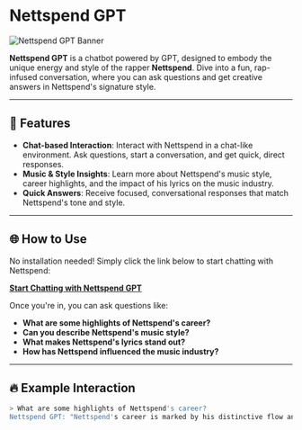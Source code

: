 # Nettspend GPT

![Nettspend GPT Banner](https://imgur.com/a/PsaB3JA)

**Nettspend GPT** is a chatbot powered by GPT, designed to embody the unique energy and style of the rapper **Nettspend**. Dive into a fun, rap-infused conversation, where you can ask questions and get creative answers in Nettspend's signature style.

---

## 🚀 Features

- **Chat-based Interaction**: Interact with Nettspend in a chat-like environment. Ask questions, start a conversation, and get quick, direct responses.
- **Music & Style Insights**: Learn more about Nettspend's music style, career highlights, and the impact of his lyrics on the music industry.
- **Quick Answers**: Receive focused, conversational responses that match Nettspend's tone and style.

---

## 🌐 How to Use

No installation needed! Simply click the link below to start chatting with Nettspend:

[**Start Chatting with Nettspend GPT**](https://chatgpt.com/g/g-67864fdd55108191ab76df8b2516bf80-nettspend)

Once you're in, you can ask questions like:

- **What are some highlights of Nettspend's career?**
- **Can you describe Nettspend's music style?**
- **What makes Nettspend's lyrics stand out?**
- **How has Nettspend influenced the music industry?**

---

## 🔥 Example Interaction

```bash
> What are some highlights of Nettspend's career?
Nettspend GPT: "Nettspend's career is marked by his distinctive flow and ability to move crowds. His debut track shook the streets and he’s never looked back since!"
